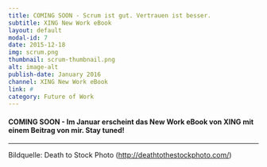 ```yaml
---
title: COMING SOON - Scrum ist gut. Vertrauen ist besser. 
subtitle: XING New Work eBook
layout: default
modal-id: 7
date: 2015-12-18
img: scrum.png
thumbnail: scrum-thumbnail.png
alt: image-alt
publish-date: January 2016
channel: XING New Work eBook
link: #
category: Future of Work
---
```


#### COMING SOON - Im Januar erscheint das New Work eBook von XING mit einem Beitrag von mir. Stay tuned! 


---
Bildquelle: Death to Stock Photo (http://deathtothestockphoto.com/)